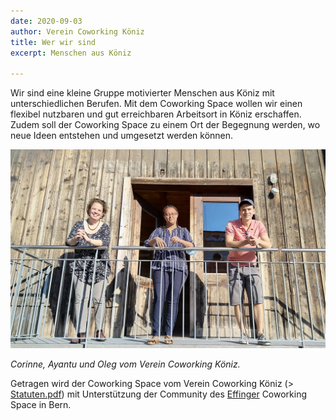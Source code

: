 ```yaml
---
date: 2020-09-03
author: Verein Coworking Köniz
title: Wer wir sind
excerpt: Menschen aus Köniz

---
```

Wir sind eine kleine Gruppe motivierter Menschen aus Köniz mit unterschiedlichen Berufen. Mit dem Coworking Space wollen wir einen flexibel nutzbaren und gut erreichbaren Arbeitsort in Köniz erschaffen. Zudem soll der Coworking Space zu einem Ort der Begegnung werden, wo neue Ideen entstehen und umgesetzt werden können.

![](/uploads/img_20200902_180516_c.jpg)

_Corinne, Ayantu und Oleg vom Verein Coworking Köniz._

Getragen wird der Coworking Space vom Verein Coworking Köniz (> [Statuten.pdf](https://app.forestry.io/sites/tzzbi0kdi-vh2a/body-media//uploads/Statuten.pdf "Statuten.pdf")) mit Unterstützung der  Community des [Effinger](https://www.effinger.ch/ "Effinger") Coworking Space in Bern.